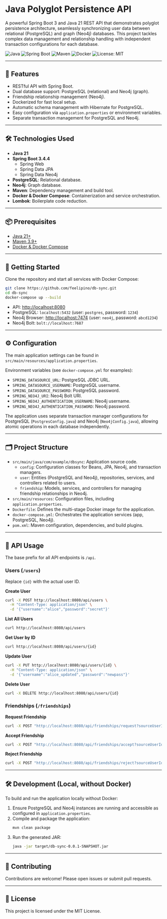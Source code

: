 # Java Polyglot Persistence API

A powerful Spring Boot 3 and Java 21 REST API that demonstrates polyglot persistence architecture, seamlessly synchronizing user data between relational (PostgreSQL) and graph (Neo4j) databases. This project tackles complex data management and relationship handling with independent transaction configurations for each database.

![Java](https://img.shields.io/badge/Java-21-blue)
![Spring Boot](https://img.shields.io/badge/Spring%20Boot-3.4.4-brightgreen)
![Maven](https://img.shields.io/badge/Maven-managed-red)
![Docker](https://img.shields.io/badge/Docker-Ready-blue)
![License: MIT](https://img.shields.io/badge/License-MIT-yellow.svg)

---

## 🚀 Features

-   RESTful API with Spring Boot.
-   Dual database support: PostgreSQL (relational) and Neo4j (graph).
-   Friendship relationship management (Neo4j).
-   Dockerized for fast local setup.
-   Automatic schema management with Hibernate for PostgreSQL.
-   Easy configuration via `application.properties` or environment variables.
-   Separate transaction management for PostgreSQL and Neo4j.

---

## 🛠️ Technologies Used

-   **Java 21**
-   **Spring Boot 3.4.4**
    -   Spring Web
    -   Spring Data JPA
    -   Spring Data Neo4j
-   **PostgreSQL**: Relational database.
-   **Neo4j**: Graph database.
-   **Maven**: Dependency management and build tool.
-   **Docker & Docker Compose**: Containerization and service orchestration.
-   **Lombok**: Boilerplate code reduction.

---

## 📦 Prerequisites

-   [Java 21+](https://adoptium.net/)
-   [Maven 3.9+](https://maven.apache.org/)
-   [Docker & Docker Compose](https://docs.docker.com/compose/)

---

## 🏁 Getting Started

Clone the repository and start all services with Docker Compose:

```bash
git clone https://github.com/feelipino/db-sync.git
cd db-sync
docker-compose up --build
```

-   API: [http://localhost:8080](http://localhost:8080)
-   PostgreSQL: `localhost:5432` (user: `postgres`, password: `1234`)
-   Neo4j Browser: [http://localhost:7474](http://localhost:7474) (user: `neo4j`, password: `abcd1234`)
-   Neo4j Bolt: `bolt://localhost:7687`

---

## ⚙️ Configuration

The main application settings can be found in `src/main/resources/application.properties`.

Environment variables (see `docker-compose.yml` for examples):

-   `SPRING_DATASOURCE_URL`: PostgreSQL JDBC URL.
-   `SPRING_DATASOURCE_USERNAME`: PostgreSQL username.
-   `SPRING_DATASOURCE_PASSWORD`: PostgreSQL password.
-   `SPRING_NEO4J_URI`: Neo4j Bolt URI.
-   `SPRING_NEO4J_AUTHENTICATION_USERNAME`: Neo4j username.
-   `SPRING_NEO4J_AUTHENTICATION_PASSWORD`: Neo4j password.

The application uses separate transaction manager configurations for PostgreSQL (`PostgresConfig.java`) and Neo4j (`Neo4jConfig.java`), allowing atomic operations in each database independently.

---

## 🗂️ Project Structure

-   `src/main/java/com/example/dbsync`: Application source code.
    -   `config`: Configuration classes for Beans, JPA, Neo4j, and transaction managers.
    -   `user`: Entities (PostgreSQL and Neo4j), repositories, services, and controllers related to users.
    -   `friendship`: Models, services, and controllers for managing friendship relationships in Neo4j.
-   `src/main/resources`: Configuration files, including `application.properties`.
-   `Dockerfile`: Defines the multi-stage Docker image for the application.
-   `docker-compose.yml`: Orchestrates the application services (app, PostgreSQL, Neo4j).
-   `pom.xml`: Maven configuration, dependencies, and build plugins.

---

## 🧪 API Usage

The base prefix for all API endpoints is `/api`.

### Users (`/users`)

Replace `{id}` with the actual user ID.

**Create User**

```bash
curl -X POST http://localhost:8080/api/users \
  -H "Content-Type: application/json" \
  -d '{"username":"alice","password":"secret"}'
```

**List All Users**

```bash
curl http://localhost:8080/api/users
```

**Get User by ID**

```bash
curl http://localhost:8080/api/users/{id}
```

**Update User**

```bash
curl -X PUT http://localhost:8080/api/users/{id} \
  -H "Content-Type: application/json" \
  -d '{"username":"alice_updated","password":"newpass"}'
```

**Delete User**

```bash
curl -X DELETE http://localhost:8080/api/users/{id}
```

### Friendships (`/friendships`)

**Request Friendship**

```bash
curl -X POST "http://localhost:8080/api/friendships/request?sourceUserId=1&targetUserId=2"
```

**Accept Friendship**

```bash
curl -X POST "http://localhost:8080/api/friendships/accept?sourceUserId=1&targetUserId=2"
```

**Reject Friendship**

```bash
curl -X POST "http://localhost:8080/api/friendships/reject?sourceUserId=1&targetUserId=2"
```

---

## 🛠️ Development (Local, without Docker)

To build and run the application locally without Docker:

1.  Ensure PostgreSQL and Neo4j instances are running and accessible as configured in `application.properties`.
2.  Compile and package the application:
    ```bash
    mvn clean package
    ```
3.  Run the generated JAR:
    ```bash
    java -jar target/db-sync-0.0.1-SNAPSHOT.jar
    ```

---

## 🤝 Contributing

Contributions are welcome! Please open issues or submit pull requests.

---

## 📄 License

This project is licensed under the MIT License.
```